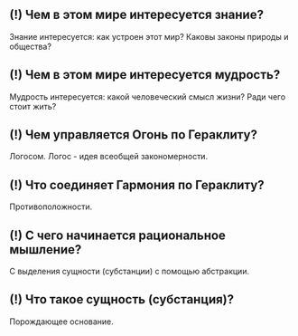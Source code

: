 ## (!) Чем в этом мире интересуется знание?
Знание интересуется: как устроен этот мир? Каковы законы природы и общества?

## (!) Чем в этом мире интересуется мудрость?
Мудрость интересуется: какой человеческий смысл жизни? Ради чего стоит жить?

## (!) Чем управляется Огонь по Гераклиту?
Логосом. Логос - идея всеобщей закономерности.

## (!) Что соединяет Гармония по Гераклиту?
Противоположности.

## (!) С чего начинается рациональное мышление?
С выделения сущности (субстанции) с помощью абстракции.

## (!) Что такое сущность (субстанция)?
Порождающее основание.
